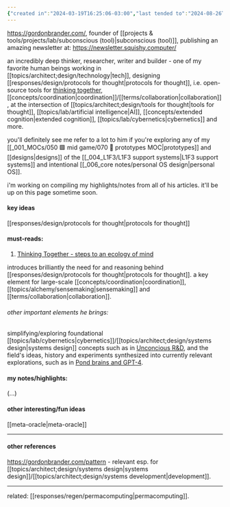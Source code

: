 ```yaml
---
{"created in":"2024-03-19T16:25:06-03:00","last tended to":"2024-08-26T13:54:41-03:00","tags":["person","research","knowledgemanagement","distributedsystems","cybernetics","top3","systemsscience","🌱"],"relevancescore":91,"dg-publish":true,"permalink":"/people/references/lab/gordon-brander/","dgPassFrontmatter":true,"created":"2024-03-19T16:25:06.818-03:00","updated":"2024-08-28T14:27:33.499-03:00"}
---
```


https://gordonbrander.com/, founder of [[projects & tools/projects/lab/subconscious (tool)\|subconscious (tool)]], publishing an amazing newsletter at: https://newsletter.squishy.computer/

an incredibly deep thinker, researcher, writer and builder - one of my favorite human beings working in [[topics/architect;design/technology\|tech]], designing [[responses/design/protocols for thought\|protocols for thought]], i.e. open-source tools for [thinking together](https://subconscious.substack.com/p/thinking-together), [[concepts/coordination\|coordination]]/[[terms/collaboration\|collaboration]], at the intersection of [[topics/architect;design/tools for thought\|tools for thought]], [[topics/lab/artificial intelligence\|AI]], [[concepts/extended cognition\|extended cognition]], [[topics/lab/cybernetics\|cybernetics]] and more.

you'll definitely see me refer to a lot to him if you're exploring any of my [[_001_MOCs/050 🟩 mid game/070 🔩 prototypes MOC\|prototypes]] and [[designs\|designs]] of the [[_004_L1F3/L1F3 support systems\|L1F3 support systems]] and intentional [[_006_core notes/personal OS design\|personal OS]].

i'm working on compiling my highlights/notes from all of his articles. it'll be up on this page sometime soon.

#### key ideas

[[responses/design/protocols for thought\|protocols for thought]]

#### must-reads:

1) [Thinking Together - steps to an ecology of mind](https://subconscious.substack.com/p/thinking-together)

introduces brilliantly the need for and reasoning behind [[responses/design/protocols for thought\|protocols for thought]]. a key element for large-scale [[concepts/coordination\|coordination]], [[topics/alchemy/sensemaking\|sensemaking]] and [[terms/collaboration\|collaboration]].


###### other important elements he brings:

simplifying/exploring foundational [[topics/lab/cybernetics\|cybernetics]]/[[topics/architect;design/systems design\|systems design]] concepts such as in [Unconcious R&D](https://newsletter.squishy.computer/p/unconscious-r-and-d), and the field's ideas, history and experiments synthesized into currently relevant explorations, such as in [Pond brains and GPT-4](https://newsletter.squishy.computer/p/pond-brains-and-gpt-4).

#### my notes/highlights:

(...)

#### other interesting/fun ideas

[[meta-oracle\|meta-oracle]]

---
#### other references

https://gordonbrander.com/pattern - relevant esp. for [[topics/architect;design/systems design\|systems design]]/[[topics/architect;design/systems development\|development]].

---

related: [[responses/regen/permacomputing\|permacomputing]].